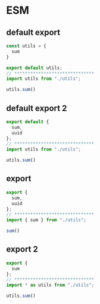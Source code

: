 # ESM

## default export

```js
const utils = {
  sum
}

export default utils;
// ******************************
import utils from "./utils";

utils.sum()
```

## default export 2

```js
export default {
  sum,
  uuid
};
// ******************************
import utils from "./utils";

utils.sum()
```

## export

```js
export {
  sum,
  uuid
};
// ******************************
import { sum } from "./utils";

sum()
```

## export 2

```js
export {
  sum
};
// ******************************
import * as utils from "./utils";

utils.sum()
```
